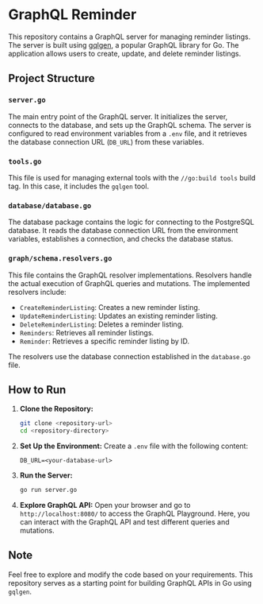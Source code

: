 # GraphQL Reminder

This repository contains a GraphQL server for managing reminder listings. The server is built using [gqlgen](https://github.com/99designs/gqlgen), a popular GraphQL library for Go. The application allows users to create, update, and delete reminder listings.

## Project Structure

### `server.go`

The main entry point of the GraphQL server. It initializes the server, connects to the database, and sets up the GraphQL schema. The server is configured to read environment variables from a `.env` file, and it retrieves the database connection URL (`DB_URL`) from these variables.

### `tools.go`

This file is used for managing external tools with the `//go:build tools` build tag. In this case, it includes the `gqlgen` tool.

### `database/database.go`

The database package contains the logic for connecting to the PostgreSQL database. It reads the database connection URL from the environment variables, establishes a connection, and checks the database status.

### `graph/schema.resolvers.go`

This file contains the GraphQL resolver implementations. Resolvers handle the actual execution of GraphQL queries and mutations. The implemented resolvers include:

- `CreateReminderListing`: Creates a new reminder listing.
- `UpdateReminderListing`: Updates an existing reminder listing.
- `DeleteReminderListing`: Deletes a reminder listing.
- `Reminders`: Retrieves all reminder listings.
- `Reminder`: Retrieves a specific reminder listing by ID.

The resolvers use the database connection established in the `database.go` file.

## How to Run

1. **Clone the Repository:**
   ```bash
   git clone <repository-url>
   cd <repository-directory>
   ```

2. **Set Up the Environment:**
   Create a `.env` file with the following content:
   ```env
   DB_URL=<your-database-url>
   ```

3. **Run the Server:**
   ```bash
   go run server.go
   ```

4. **Explore GraphQL API:**
   Open your browser and go to `http://localhost:8080/` to access the GraphQL Playground. Here, you can interact with the GraphQL API and test different queries and mutations.

## Note

Feel free to explore and modify the code based on your requirements. This repository serves as a starting point for building GraphQL APIs in Go using `gqlgen`.
